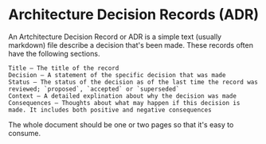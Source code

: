 # Architecture Decision Records (ADR)

An Artchitecture Decision Record or ADR is a simple text (usually markdown) file describe a decision that's been made. These records often have the following sections.

    Title — The title of the record
    Decision — A statement of the specific decision that was made
    Status — The status of the decision as of the last time the record was reviewed; `proposed`, `accepted` or `superseded`
    Context — A detailed explination about why the decision was made
    Consequences — Thoughts about what may happen if this decision is made. It includes both positive and negative consequences

The whole document should be one or two pages so that it's easy to consume.
